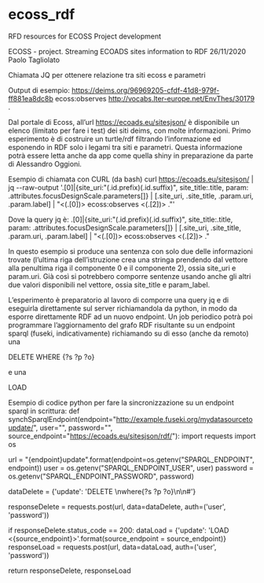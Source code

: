 # ecoss_rdf
RFD resources for ECOSS Project development

ECOSS - project.
Streaming ECOADS sites information to RDF
26/11/2020 Paolo Tagliolato

Chiamata JQ per ottenere relazione tra siti ecoss e parametri

Output di esempio:
<https://deims.org/96969205-cfdf-41d8-979f-ff881ea8dc8b> ecoss:observes <http://vocabs.lter-europe.net/EnvThes/30179> .

Dal portale di Ecoss, all’url https://ecoads.eu/sitesjson/ è disponibile un elenco (limitato per fare i test) dei siti deims, con molte informazioni. 
Primo esperimento è di costruire un turtle/rdf filtrando l’informazione ed esponendo in RDF solo i legami tra siti e parametri. Questa informazione potrà essere letta anche da app come quella shiny in preparazione da parte di Alessandro Oggioni.

Esempio di chiamata con CURL (da bash)
curl https://ecoads.eu/sitesjson/ | jq --raw-output '.[0]|{site_uri:"\(.id.prefix)\(.id.suffix)", site_title:.title, param: .attributes.focusDesignScale.parameters[]} |
[.site_uri, .site_title, .param.uri, .param.label] |
"<\(.[0])> ecoss:observes <\(.[2])> ."'

Dove la query jq è:
.[0]|{site_uri:"\(.id.prefix)\(.id.suffix)", site_title:.title, param: .attributes.focusDesignScale.parameters[]} |
[.site_uri, .site_title, .param.uri, .param.label] |
"<\(.[0])> ecoss:observes <\(.[2])> ."

In questo esempio si produce una sentenza con solo due delle informazioni trovate (l’ultima riga dell’istruzione crea una stringa prendendo dal vettore alla penultima riga il componente 0 e il componente 2), ossia site_uri e param.uri. Già così si potrebbero comporre sentenze usando anche gli altri due valori disponibili nel vettore, ossia site_title e param_label.

L’esperimento è preparatorio al lavoro di comporre una query jq e di eseguirla direttamente sul server richiamandola da python, in modo da esporre direttamente RDF ad un nuovo endpoint.
Un job periodico potrà poi programmare l’aggiornamento del grafo RDF risultante su un endpoint sparql (fuseki, indicativamente) richiamando su di esso (anche da remoto) una 

DELETE WHERE {?s ?p ?o}

e una 

LOAD <indirizzo nuovo endpoint>

Esempio di codice python per fare la sincronizzazione su un endpoint sparql in scrittura:
def synchSparqlEndpoint(endpoint="http://example.fuseki.org/mydatasourcetoupdate/", user="", password="", source_endpoint="https://ecoads.eu/sitesjson/rdf/"):
   import requests
   import os

   url = "{endpoint}update".format(endpoint=os.getenv("SPARQL_ENDPOINT", endpoint))
   user = os.getenv("SPARQL_ENDPOINT_USER", user)
   password = os.getenv("SPARQL_ENDPOINT_PASSWORD", password)

   dataDelete = {'update': 'DELETE \nwhere{?s ?p ?o}\n\n#'}

   responseDelete = requests.post(url, data=dataDelete,
                            auth=('user', 'password'))

   if responseDelete.status_code == 200:
       dataLoad = {'update': 'LOAD <{source_endpoint}>'.format(source_endpoint = source_endpoint)}
       responseLoad = requests.post(url, data=dataLoad,
                                auth=('user', 'password'))

   return responseDelete, responseLoad
